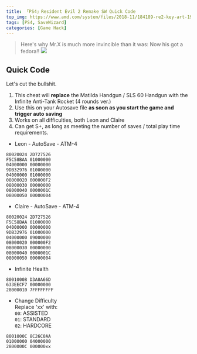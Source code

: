 ```yaml
---
title: 「PS4」Resident Evil 2 Remake SW Quick Code
top_img: https://www.amd.com/system/files/2018-11/184189-re2-key-art-1920x800.jpg
tags: [PS4, SaveWizard]
categories: [Game Hack]
---
```


>Here's why Mr.X is much more invincible than it was: Now his got a fedora!!
![](https://pixabay.com/get/e832b90e2df7023ecd1f4404e04c4595e676ffd41cb4114096f5c478a7/seamless-1781533.svg)
<!-- more -->

## Quick Code
Let's cut the bullshit.  

1. This cheat will **replace** the Matilda Handgun / SLS 60 Handgun with the Infinite Anti-Tank Rocket (4 rounds ver.)  
2. Use this on your Autosave file **as soon as you start the game and trigger auto saving**  
3. Works on all difficulties, both Leon and Claire  
4. Can get S+, as long as meeting the number of saves / total play time requirements.  


* Leon - AutoSave - ATM-4    
```
80020024 2D727526
F5C58BAA 01000000
04000000 00000000
9DB32976 01000000
04000000 01000000
08000020 000000F2
08000030 00000000
08000040 0000001C
08000050 00000004 
```

* Claire - AutoSave - ATM-4
```
80020024 2D727526
F5C58BAA 01000000
04000000 00000000
9DB32976 01000000
04000000 09000000
08000020 000000F2
08000030 00000000
08000040 0000001C
08000050 00000004
```

* Infinite Health
```
80010008 D3A8A66D
633EECF7 00000000
28000010 7FFFFFFFF
```

* Change Difficulty  
Replace 'xx' with:  
`00`: ASSISTED  
`01`: STANDARD  
`02`: HARDCORE
```
8001000C 8C26C0AA
01000000 04000000
2800000C 000000xx
```